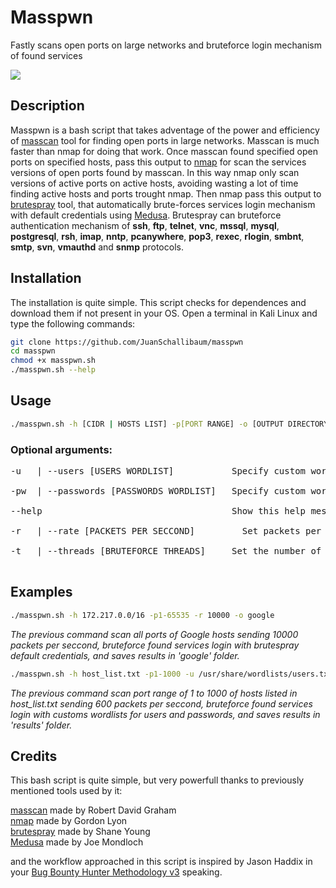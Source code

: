 # Masspwn

Fastly scans open ports on large networks and bruteforce login mechanism of found services

<img src="https://i.imgur.com/RBHUq44.png?1"/>

## Description

Masspwn is a bash script that takes adventage of the power and efficiency of [masscan](https://github.com/robertdavidgraham/masscan) tool for finding open ports in large networks. Masscan is much faster than nmap for doing that work. Once masscan found specified open ports on specified hosts, pass this output to [nmap](https://github.com/nmap/nmap) for scan the services versions of open ports found by masscan. In this way nmap only scan versions of active ports on active hosts, avoiding wasting a lot of time finding active hosts and ports trought nmap. Then nmap pass this output to [brutespray](https://github.com/x90skysn3k/brutespray) tool, that automatically brute-forces services login mechanism with default credentials using [Medusa](https://github.com/jmk-foofus/medusa). Brutespray can bruteforce authentication mechanism of **ssh**, **ftp**, **telnet**, **vnc**, **mssql**, **mysql**, **postgresql**, **rsh**, **imap**, **nntp**, **pcanywhere**, **pop3**, **rexec**, **rlogin**, **smbnt**, **smtp**, **svn**, **vmauthd** and **snmp** protocols.

## Installation

The installation is quite simple. This script checks for dependences and download them if not present in your OS. Open a terminal in Kali Linux and type the following commands:

```sh
git clone https://github.com/JuanSchallibaum/masspwn
cd masspwn
chmod +x masspwn.sh
./masspwn.sh --help

```

## Usage

```sh
./masspwn.sh -h [CIDR | HOSTS LIST] -p[PORT RANGE] -o [OUTPUT DIRECTORY] <OPTIONS>
```

### Optional arguments:

<pre>
-u   | --users [USERS WORDLIST]           Specify custom wordlist for users bruteforce<br/>
-pw  | --passwords [PASSWORDS WORDLIST]   Specify custom wordlist for passwords bruteforce<br/>
--help                                    Show this help message and exit<br/>
-r   | --rate [PACKETS PER SECCOND] 	    Set packets per seccond send to find open ports<br/>
-t   | --threads [BRUTEFORCE THREADS] 	  Set the number of threads used for bruteforce with bruespray"<br/>
</pre>

## Examples
```sh
./masspwn.sh -h 172.217.0.0/16 -p1-65535 -r 10000 -o google
```
*The previous command scan all ports of Google hosts sending 10000 packets per seccond, bruteforce found services login with brutespray default credentials, and saves results in 'google' folder.*

```sh
./masspwn.sh -h host_list.txt -p1-1000 -u /usr/share/wordlists/users.txt -p /usr/share/wordlists/passwords.txt -o results
```
*The previous command scan port range of 1 to 1000 of hosts listed in host_list.txt sending 600 packets per seccond, bruteforce found services login with customs wordlists for users and passwords, and saves results in 'results' folder.*

## Credits

This bash script is quite simple, but very powerfull thanks to previously mentioned tools used by it:

[masscan](https://github.com/robertdavidgraham/masscan) made by Robert David Graham<br/>
[nmap](https://github.com/nmap/nmap) made by Gordon Lyon<br/>
[brutespray](https://github.com/x90skysn3k/brutespray) made by Shane Young<br/>
[Medusa](https://github.com/jmk-foofus/medusa) made by Joe Mondloch<br/>

and the workflow approached in this script is inspired by Jason Haddix in your [Bug Bounty Hunter Methodology v3](https://www.youtube.com/watch?v=Qw1nNPiH_Go&t=4254s) speaking.
